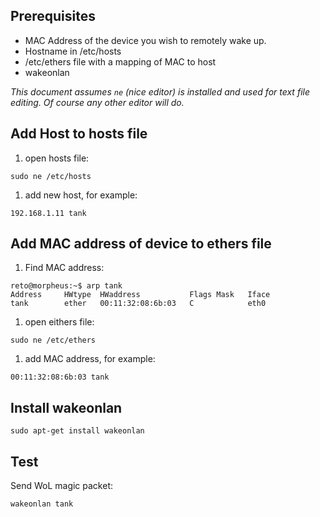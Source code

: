 ## Prerequisites ##
  * MAC Address of the device you wish to remotely wake up.
  * Hostname in /etc/hosts
  * /etc/ethers file with a mapping of MAC to host
  * wakeonlan

_This document assumes `ne` (nice editor) is installed and used for text file editing. Of course any other editor will do._

## Add Host to hosts file ##
  1. open hosts file:
```
sudo ne /etc/hosts
```
  1. add new host, for example:
```
192.168.1.11 tank
```

## Add MAC address of device to ethers file ##
  1. Find MAC address:
```
reto@morpheus:~$ arp tank
Address     HWtype  HWaddress           Flags Mask   Iface
tank        ether   00:11:32:08:6b:03   C            eth0
```
  1. open eithers file:
```
sudo ne /etc/ethers
```
  1. add MAC address, for example:
```
00:11:32:08:6b:03 tank
```

## Install wakeonlan ##
`sudo apt-get install wakeonlan`

## Test ##
Send WoL magic packet:
```
wakeonlan tank
```
